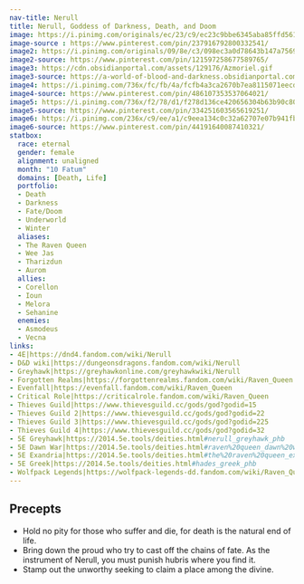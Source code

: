 ```yaml
---
nav-title: Nerull
title: Nerull, Goddess of Darkness, Death, and Doom
image: https://i.pinimg.com/originals/ec/23/c9/ec23c9bbe6345aba85ffd56107d4b0bb.jpg
image-source : https://www.pinterest.com/pin/237916792800332541/
image2: https://i.pinimg.com/originals/09/8e/c3/098ec3a0d78643b147a756933c73f209.jpg
image2-source: https://www.pinterest.com/pin/121597258677589765/
image3: https://cdn.obsidianportal.com/assets/129176/Azmoriel.gif
image3-source: https://a-world-of-blood-and-darkness.obsidianportal.com/wikis/the-pantheon
image4: https://i.pinimg.com/736x/fc/fb/4a/fcfb4a3ca2670b7ea8115071eecd8dd3.jpg
image4-source: https://www.pinterest.com/pin/486107353537064021/
image5: https://i.pinimg.com/736x/f2/78/d1/f278d136ce420656304b63b90c80b937.jpg
image5-source: https://www.pinterest.com/pin/334251603565619251/
image6: https://i.pinimg.com/236x/c9/ee/a1/c9eea134c0c32a62707e07b941fb5df3.jpg
image6-source: https://www.pinterest.com/pin/44191640087410321/
statbox:
  race: eternal
  gender: female
  alignment: unaligned
  month: "10 Fatum"
  domains: [Death, Life]
  portfolio:
  - Death
  - Darkness
  - Fate/Doom
  - Underworld
  - Winter
  aliases:
  - The Raven Queen
  - Wee Jas
  - Tharizdun
  - Aurom
  allies:
  - Corellon
  - Ioun
  - Melora
  - Sehanine
  enemies:
  - Asmodeus
  - Vecna
links:
- 4E|https://dnd4.fandom.com/wiki/Nerull
- D&D wiki|https://dungeonsdragons.fandom.com/wiki/Nerull
- Greyhawk|https://greyhawkonline.com/greyhawkwiki/Nerull
- Forgotten Realms|https://forgottenrealms.fandom.com/wiki/Raven_Queen
- Evenfall|https://evenfall.fandom.com/wiki/Raven_Queen
- Critical Role|https://criticalrole.fandom.com/wiki/Raven_Queen
- Thieves Guild|https://www.thievesguild.cc/gods/god?godid=15
- Thieves Guild 2|https://www.thievesguild.cc/gods/god?godid=22
- Thieves Guild 3|https://www.thievesguild.cc/gods/god?godid=225
- Thieves Guild 4|https://www.thievesguild.cc/gods/god?godid=32
- 5E Greyhawk|https://2014.5e.tools/deities.html#nerull_greyhawk_phb
- 5E Dawn War|https://2014.5e.tools/deities.html#raven%20queen_dawn%20war_dmg
- 5E Exandria|https://2014.5e.tools/deities.html#the%20raven%20queen_exandria_egw
- 5E Greek|https://2014.5e.tools/deities.html#hades_greek_phb
- Wolfpack Legends|https://wolfpack-legends-dd.fandom.com/wiki/Raven_Queen
---
```


## Precepts

* Hold no pity for those who suffer and die, for death is the natural end of life.
* Bring down the proud who try to cast off the chains of fate. As the instrument of Nerull, you must punish hubris where you find it.
* Stamp out the unworthy seeking to claim a place among the divine.
